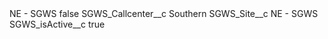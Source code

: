 <?xml version="1.0" encoding="UTF-8"?>
<CustomMetadata xmlns="http://soap.sforce.com/2006/04/metadata" xmlns:xsi="http://www.w3.org/2001/XMLSchema-instance" xmlns:xsd="http://www.w3.org/2001/XMLSchema">
    <label>NE - SGWS</label>
    <protected>false</protected>
    <values>
        <field>SGWS_Callcenter__c</field>
        <value xsi:type="xsd:string">Southern</value>
    </values>
    <values>
        <field>SGWS_Site__c</field>
        <value xsi:type="xsd:string">NE - SGWS</value>
    </values>
    <values>
        <field>SGWS_isActive__c</field>
        <value xsi:type="xsd:boolean">true</value>
    </values>
</CustomMetadata>

